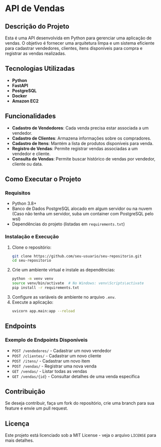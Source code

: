 # API de Vendas

## Descrição do Projeto
Esta é uma API desenvolvida em Python para gerenciar uma aplicação de vendas. O objetivo é fornecer uma arquitetura limpa e um sistema eficiente para cadastrar vendedores, clientes, itens disponíveis para compra e registrar as vendas realizadas.

## Tecnologias Utilizadas
- **Python**
- **FastAPI**
- **PostgreSQL**
- **Docker**
- **Amazon EC2**

## Funcionalidades
- **Cadastro de Vendedores**: Cada venda precisa estar associada a um vendedor.
- **Cadastro de Clientes**: Armazena informações sobre os compradores.
- **Cadastro de Itens**: Mantém a lista de produtos disponíveis para venda.
- **Registro de Vendas**: Permite registrar vendas associadas a um vendedor e cliente.
- **Consulta de Vendas**: Permite buscar histórico de vendas por vendedor, cliente ou data.

## Como Executar o Projeto
### Requisitos
- Python 3.8+
- Banco de Dados PostgreSQL alocado em algum servidor ou na nuvem  (Caso não tenha um servidor, suba um container com PostgreSQL pelo wsl)
- Dependências do projeto (listadas em `requirements.txt`)


### Instalação e Execução
1. Clone o repositório:
   ```bash
   git clone https://github.com/seu-usuario/seu-repositorio.git
   cd seu-repositorio
   ```
2. Crie um ambiente virtual e instale as dependências:
   ```bash
   python -m venv venv
   source venv/bin/activate  # No Windows: venv\Scripts\activate
   pip install -r requirements.txt
   ```
3. Configure as variáveis de ambiente no arquivo `.env`.
4. Execute a aplicação:
   ```bash
   uvicorn app.main:app --reload
   ```

## Endpoints
### Exemplo de Endpoints Disponíveis
- `POST /vendedores/` - Cadastrar um novo vendedor
- `POST /clientes/` - Cadastrar um novo cliente
- `POST /itens/` - Cadastrar um novo item
- `POST /vendas/` - Registrar uma nova venda
- `GET /vendas/` - Listar todas as vendas
- `GET /vendas/{id}` - Consultar detalhes de uma venda específica

## Contribuição
Se deseja contribuir, faça um fork do repositório, crie uma branch para sua feature e envie um pull request.

## Licença
Este projeto está licenciado sob a MIT License - veja o arquivo `LICENSE` para mais detalhes.

